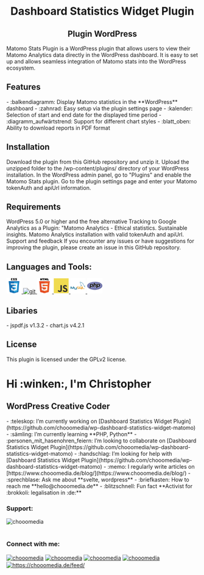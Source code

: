 <h1 align="center">Dashboard Statistics Widget Plugin</h1>
<h2 align="center">Plugin WordPress</h2>
<p align="left">
Matomo Stats Plugin is a WordPress plugin that allows users to view their Matomo Analytics data directly in the WordPress dashboard. It is easy to set up and allows seamless integration of Matomo stats into the WordPress ecosystem.
</p>
<h2 align="left">Features</h2>
- :balkendiagramm: Display Matomo statistics in the **WordPress** dashboard
- :zahnrad: Easy setup via the plugin settings page
- :kalender: Selection of start and end date for the displayed time period
- :diagramm_aufwärtstrend: Support for different chart styles
- :blatt_oben: Ability to download reports in PDF format
<h2 align="left">Installation</h2>
Download the plugin from this GitHub repository and unzip it.
Upload the unzipped folder to the /wp-content/plugins/ directory of your WordPress installation.
In the WordPress admin panel, go to "Plugins" and enable the Matomo Stats plugin.
Go to the plugin settings page and enter your Matomo tokenAuth and apiUrl information.
<h2 align="left">Requirements</h2>
WordPress 5.0 or higher and the free alternative Tracking to Google Analytics as a Plugin: "Matomo Analytics - Ethical statistics. Sustainable insights.
Matomo Analytics installation with valid tokenAuth and apiUrl.
Support and feedback
If you encounter any issues or have suggestions for improving the plugin, please create an issue in this GitHub repository.
<h2 align="left">Languages and Tools:</h2>
<p align="left"> <a href="https://www.w3schools.com/css/" target="_blank" rel="noreferrer"> <img src="https://raw.githubusercontent.com/devicons/devicon/master/icons/css3/css3-original-wordmark.svg" alt="css3" width="40" height="40"/> </a> <a href="https://git-scm.com/" target="_blank" rel="noreferrer"> <img src="https://www.vectorlogo.zone/logos/git-scm/git-scm-icon.svg" alt="git" width="40" height="40"/> </a> <a href="https://www.w3.org/html/" target="_blank" rel="noreferrer"> <img src="https://raw.githubusercontent.com/devicons/devicon/master/icons/html5/html5-original-wordmark.svg" alt="html5" width="40" height="40"/> </a> <a href="https://developer.mozilla.org/en-US/docs/Web/JavaScript" target="_blank" rel="noreferrer"> <img src="https://raw.githubusercontent.com/devicons/devicon/master/icons/javascript/javascript-original.svg" alt="javascript" width="40" height="40"/> </a> <a href="https://www.mysql.com/" target="_blank" rel="noreferrer"> <img src="https://raw.githubusercontent.com/devicons/devicon/master/icons/mysql/mysql-original-wordmark.svg" alt="mysql" width="40" height="40"/> <a href="https://www.php.net" target="_blank" rel="noreferrer"> <img src="https://raw.githubusercontent.com/devicons/devicon/master/icons/php/php-original.svg" alt="php" width="40" height="40"/> </a> </p>
<h2 align="left">Libaries</h2>
- jspdf.js v1.3.2
- chart.js v4.2.1
<h2 align="left">License</h2>
This plugin is licensed under the GPLv2 license.
<h1 align="left">Hi :winken:, I'm Christopher</h1>
<h2 align="left">WordPress Creative Coder</h2>
- :teleskop: I’m currently working on [Dashboard Statistics Widget Plugin](https://github.com/chooomedia/wp-dashboard-statistics-widget-matomo)
- :sämling: I’m currently learning **PHP, Python**
- :personen_mit_hasenohren_feiern: I’m looking to collaborate on [Dashboard Statistics Widget Plugin](https://github.com/chooomedia/wp-dashboard-statistics-widget-matomo)
- :handschlag: I’m looking for help with [Dashboard Statistics Widget Plugin](https://github.com/chooomedia/wp-dashboard-statistics-widget-matomo)
- :memo: I regularly write articles on [https://www.chooomedia.de/blog/](https://www.chooomedia.de/blog/)
- :sprechblase: Ask me about **svelte, wordpress**
- :briefkasten: How to reach me **hello@chooomedia.de**
- :blitzschnell: Fun fact **Activist for :brokkoli: legalisation in :de:**
<h3 align="left">Support:</h3>
<p><a href="https://www.buymeacoffee.com/chooomedia"> <img align="left" src="https://cdn.buymeacoffee.com/buttons/v2/default-yellow.png" height="50" width="210" alt="chooomedia" /></a></p><br><br>
<h3 align="left">Connect with me:</h3>
<p align="left">
<a href="https://linkedin.com/in/chooomedia" target="blank"><img align="center" src="https://raw.githubusercontent.com/rahuldkjain/github-profile-readme-generator/master/src/images/icons/Social/linked-in-alt.svg" alt="chooomedia" height="30" width="40" /></a>
<a href="https://fb.com/chooomedia" target="blank"><img align="center" src="https://raw.githubusercontent.com/rahuldkjain/github-profile-readme-generator/master/src/images/icons/Social/facebook.svg" alt="chooomedia" height="30" width="40" /></a>
<a href="https://instagram.com/chooomedia" target="blank"><img align="center" src="https://raw.githubusercontent.com/rahuldkjain/github-profile-readme-generator/master/src/images/icons/Social/instagram.svg" alt="chooomedia" height="30" width="40" /></a>
<a href="https://www.youtube.com/c/chooomedia" target="blank"><img align="center" src="https://raw.githubusercontent.com/rahuldkjain/github-profile-readme-generator/master/src/images/icons/Social/youtube.svg" alt="chooomedia" height="30" width="40" /></a>
<a href="/https://chooomedia.de/feed/" target="blank"><img align="center" src="https://raw.githubusercontent.com/rahuldkjain/github-profile-readme-generator/master/src/images/icons/Social/rss.svg" alt="https://chooomedia.de/feed/" height="30" width="40" /></a>
</p>